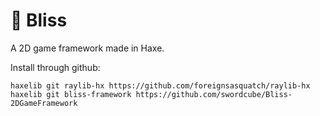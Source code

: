 # 🌲 Bliss
A 2D game framework made in Haxe.

Install through github:
```
haxelib git raylib-hx https://github.com/foreignsasquatch/raylib-hx
haxelib git bliss-framework https://github.com/swordcube/Bliss-2DGameFramework
```
